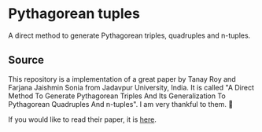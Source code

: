 # Pythagorean tuples
A direct method to generate Pythagorean triples, quadruples and n-tuples.

## Source
This repository is a implementation of a great paper by Tanay Roy and Farjana Jaishmin Sonia from Jadavpur University, India. It is called "A Direct Method To Generate Pythagorean Triples And Its Generalization To Pythagorean Quadruples And n-tuples". I am very thankful to them. 🙏

If you would like to read their paper, it is [here](https://arxiv.org/ftp/arxiv/papers/1201/1201.2145.pdf).
